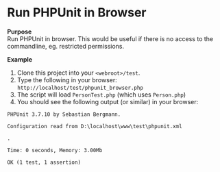 Run PHPUnit in Browser
======================

**Purpose**<br />
Run PHPUnit in browser. This would be useful if there is no access to the commandline, eg. restricted permissions.

**Example**<br />

1. Clone this project into your `<webroot>/test`.
2. Type the following in your browser: `http://localhost/test/phpunit_browser.php`
3. The script will load `PersonTest.php` (which uses `Person.php`)
4. You should see the following output (or similar) in your browser:

```
PHPUnit 3.7.10 by Sebastian Bergmann.

Configuration read from D:\localhost\www\test\phpunit.xml

.

Time: 0 seconds, Memory: 3.00Mb

OK (1 test, 1 assertion)
```
